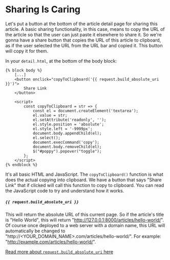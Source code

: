 # Sharing Is Caring
Let's put a button at the bottom of the article detail page for sharing this article. A basic sharing functionality, in this case, means to copy the URL of the article so that the user can just paste it elsewhere to share it. So we're gonna have a share button that copies the URL of this article to clipboard, as if the user selected the URL from the URL bar and copied it. This button will copy it for them.

In your `detail.html`, at the bottom of the body block:
```django
{% block body %}
    [...]
    <button onclick="copyToClipboard('{{ request.build_absolute_uri }}')">
        Share Link
    </button>

    <script>
        const copyToClipboard = str => {
            const el = document.createElement('textarea');
            el.value = str;
            el.setAttribute('readonly', '');
            el.style.position = 'absolute';
            el.style.left = '-9999px';
            document.body.appendChild(el);
            el.select();
            document.execCommand('copy');
            document.body.removeChild(el);
            $("#poppy").popover("toggle");
        };
    </script>
{% endblock %}
```

It's all basic HTML and JavaScript. The `copyToClipboard()` function is what does the actual copying into clipboard. We have a button that says "Share Link" that if clicked will call this function to copy to clipboard. You can read the JavaScript code to try and understand how it works.

##### `{{ request.build_absolute_uri }}`

This will return the absolute URL of this current page. So if the article's title is "Hello World", this will return "http://127.0.0.1:8000/articles/hello-world/". Of course once deployed to a web server with a domain name, this URL will automatically be changed to "http://<YOUR_DOMAIN_NAME>.com/articles/hello-world/". For example: "http://example.com/articles/hello-world/".

[Read more about `request.build_absolute_uri` here](https://docs.djangoproject.com/en/2.2/ref/request-response/#django.http.HttpRequest.build_absolute_uri)
